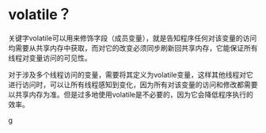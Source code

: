 # volatile？

关键字volatile可以用来修饰字段（成员变量），就是告知程序任何对该变量的访问均需要从共享内存中获取，而对它的改变必须同步刷新回共享内存，它能保证所有线程对变量访问的可见性。

对于涉及多个线程访问的变量，需要将其定义为volatile变量，这样其他线程对它进行访问时，可以让所有线程感知到变化，因为所有对该变量的访问和修改都需要以共享内存为准。但是过多地使用volatile是不必要的，因为它会降低程序执行的效率。

g